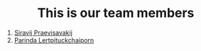 


<h1 style="text-align: center"> This is our team members </h1>

1. [Siravij Praevisavakij](siravijbb.com)
2. [Parinda Lertpituckchaiporn](https://www.instagram.com/parin.dear._?igsh=Z3UwNXhsbXA4a2d6)
